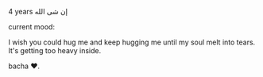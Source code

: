 
4 years إن شى الله


current mood:

I wish you could hug me and keep hugging me until my soul melt into tears. It's getting too heavy inside.

bacha ❤️.
